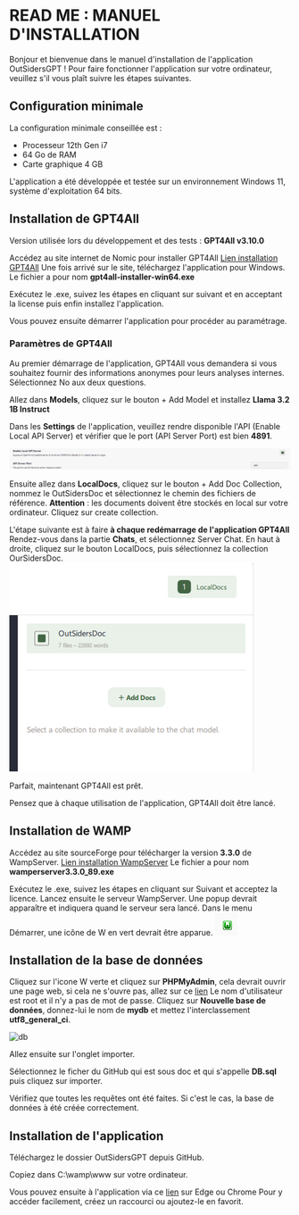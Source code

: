 # READ ME : MANUEL D'INSTALLATION
Bonjour et bienvenue dans le manuel d'installation de l'application OutSidersGPT !
Pour faire fonctionner l'application sur votre ordinateur, veuillez s'il vous plaît suivre les étapes suivantes.

## Configuration minimale
La configuration minimale conseillée est :
 - Processeur 12th Gen i7
 - 64 Go de RAM
 - Carte graphique 4 GB

L'application a été développée et testée sur un environnement Windows 11, système d'exploitation 64 bits.

## Installation de GPT4All
Version utilisée lors du développement et des tests :
**GPT4All v3.10.0**

Accédez au site internet de Nomic pour installer GPT4All
[Lien installation GPT4All](https://www.nomic.ai/gpt4all)
Une fois arrivé sur le site, téléchargez l'application pour Windows.
Le fichier a pour nom **gpt4all-installer-win64.exe**

Exécutez le .exe, suivez les étapes en cliquant sur suivant et en acceptant la license puis enfin installez l'application.

Vous pouvez ensuite démarrer l'application pour procéder au paramétrage.

### Paramètres de GPT4All
Au premier démarrage de l'application, GPT4All vous demandera si vous souhaitez fournir des informations anonymes pour leurs analyses internes.
Sélectionnez No aux deux questions.

Allez dans **Models**, cliquez sur le bouton + Add Model et installez **Llama 3.2 1B Instruct**

Dans les **Settings** de l'application, veuillez rendre disponible l'API (Enable Local API Server) et vérifier que le port (API Server Port) est bien **4891**.

![settings](./readme_images/GPT4All_Settings.png)

Ensuite allez dans **LocalDocs**, cliquez sur le bouton + Add Doc Collection, nommez le OutSidersDoc et sélectionnez le chemin des fichiers de référence.
**Attention** : les documents doivent être stockés en local sur votre ordinateur.
Cliquez sur create collection.

L'étape suivante est à faire **à chaque redémarrage de l'application GPT4All**
Rendez-vous dans la partie **Chats**, et sélectionnez Server Chat.
En haut à droite, cliquez sur le bouton LocalDocs, puis sélectionnez la collection OurSidersDoc.
![liaison doc](./readme_images/liaison_doc_gpt.png)

Parfait, maintenant GPT4All est prêt.

Pensez que à chaque utilisation de l'application, GPT4All doit être lancé.

## Installation de WAMP

Accédez au site sourceForge pour télécharger la version **3.3.0** de WampServer.
[Lien installation WampServer](https://sourceforge.net/projects/wampserver/files/WampServer%203/WampServer%203.0.0/wampserver3.3.0_x86.exe/download)
Le fichier a pour nom **wamperserver3.3.0_89.exe**

Exécutez le .exe, suivez les étapes en cliquant sur Suivant et acceptez la licence.
Lancez ensuite le serveur WampServer. Une popup devrait apparaître et indiquera quand le serveur sera lancé.
Dans le menu Démarrer, une icône de W en vert devrait être apparue.
![wamp](./readme_images/logo_Wamp.png)

## Installation de la base de données
Cliquez sur l'icone W verte et cliquez sur **PHPMyAdmin**, cela devrait ouvrir une page web, si cela ne s'ouvre pas, allez sur ce [lien](http://localhost/phpmyadmin/)
Le nom d'utilisateur est root et il n'y a pas de mot de passe.
Cliquez sur **Nouvelle base de données**, donnez-lui le nom de **mydb** et mettez l'interclassement **utf8_general_ci**.

![db](./readme_images/création_db.png)

Allez ensuite sur l'onglet importer.

Sélectionnez le ficher du GitHub qui est sous doc et qui s'appelle **DB.sql** puis cliquez sur importer.

Vérifiez que toutes les requêtes ont été faites. Si c'est le cas, la base de données à été créée correctement.


## Installation de l'application
Téléchargez le dossier OutSidersGPT depuis GitHub.

Copiez dans C:\wamp\www sur votre ordinateur.

Vous pouvez ensuite à l'application via ce [lien](http://localhost/OutsidersGPT/public/index.html) sur Edge ou Chrome
Pour y accéder facilement, créez un raccourci ou ajoutez-le en favorit.

